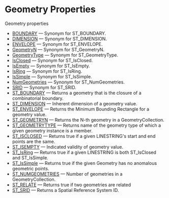 # Geometry Properties

Geometry properties

- [BOUNDARY](/sql-statements-structure/geographic-geometric-features/geometry-properties/geometry-properties-boundary/) — Synonym for ST_BOUNDARY.
- [DIMENSION](/sql-statements-structure/geographic-geometric-features/geometry-properties/dimension/) — Synonym for ST_DIMENSION.
- [ENVELOPE](/sql-statements-structure/geographic-geometric-features/geometry-properties/geometry-properties-envelope/) — Synonym for ST_ENVELOPE.
- [GeometryN](/sql-statements-structure/geographic-geometric-features/geometry-properties/geometry-properties-geometryn/) — Synonym for ST_GeometryN.
- [GeometryType](/sql-statements-structure/geographic-geometric-features/geometry-properties/geometry-properties-geometrytype/) — Synonym for ST_GeometryType.
- [IsClosed](/sql-statements-structure/geographic-geometric-features/geometry-properties/isclosed/) — Synonym for ST_IsClosed.
- [IsEmpty](/sql-statements-structure/geographic-geometric-features/geometry-properties/geometry-properties-isempty/) — Synonym for ST_IsEmpty.
- [IsRing](/sql-statements-structure/geographic-geometric-features/geometry-properties/isring/) — Synonym for ST_IsRing.
- [IsSimple](/sql-statements-structure/geographic-geometric-features/geometry-properties/geometry-properties-issimple/) — Synonym for ST_IsSimple.
- [NumGeometries](/sql-statements-structure/geographic-geometric-features/geometry-properties/geometry-properties-numgeometries/) — Synonym for ST_NumGeometries.
- [SRID](/sql-statements-structure/geographic-geometric-features/geometry-properties/geometry-properties-srid/) — Synonym for ST_SRID.
- [ST_BOUNDARY](/sql-statements-structure/geographic-geometric-features/geometry-properties/st_boundary/) — Returns a geometry that is the closure of a combinatorial boundary.
- [ST_DIMENSION](/sql-statements-structure/geographic-geometric-features/geometry-properties/st_dimension/) — Inherent dimension of a geometry value.
- [ST_ENVELOPE](/sql-statements-structure/geographic-geometric-features/geometry-properties/st_envelope/) — Returns the Minimum Bounding Rectangle for a geometry value.
- [ST_GEOMETRYN](/sql-statements-structure/geographic-geometric-features/geometry-properties/st_geometryn/) — Returns the N-th geometry in a GeometryCollection.
- [ST_GEOMETRYTYPE](/sql-statements-structure/geographic-geometric-features/geometry-properties/st_geometrytype/) — Returns name of the geometry type of which a given geometry instance is a member.
- [ST_ISCLOSED](/sql-statements-structure/geographic-geometric-features/geometry-properties/st_isclosed/) — Returns true if a given LINESTRING's start and end points are the same.
- [ST_ISEMPTY](/sql-statements-structure/geographic-geometric-features/geometry-properties/st_isempty/) — Indicated validity of geometry value.
- [ST_IsRing](/sql-statements-structure/geographic-geometric-features/geometry-properties/st_isring/) — Returns true if a given LINESTRING is both ST_IsClosed and ST_IsSimple.
- [ST_IsSimple](/sql-statements-structure/geographic-geometric-features/geometry-properties/st_issimple/) — Returns true if the given Geometry has no anomalous geometric points.
- [ST_NUMGEOMETRIES](/sql-statements-structure/geographic-geometric-features/geometry-properties/st_numgeometries/) — Number of geometries in a GeometryCollection.
- [ST_RELATE](/sql-statements-structure/geographic-geometric-features/geometry-properties/st_relate/) — Returns true if two geometries are related
- [ST_SRID](/sql-statements-structure/geographic-geometric-features/geometry-properties/st_srid/) — Returns a Spatial Reference System ID.